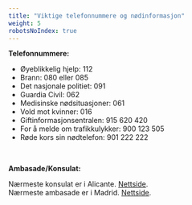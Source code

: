 ```yaml
---
title: "Viktige telefonnummere og nødinformasjon"
weight: 5
robotsNoIndex: true
---
```


**Telefonnummere:**

- Øyeblikkelig hjelp: 112
- Brann: 080 eller 085
- Det nasjonale politiet: 091
- Guardia Civil: 062
- Medisinske nødsituasjoner: 061
- Vold mot kvinner: 016
- Giftinformasjonsentralen: 915 620 420
- For å melde om trafikkulykker: 900 123 505
- Røde kors sin nødtelefon: 901 222 222

&nbsp;

**Ambasade/Konsulat:**

Nærmeste konsulat er i Alicante. [Nettside](https://www.norway.no/es/spain/for-nordmenn/ambassaden-og-konsulatene/honorare-konsulater/).\
Nærmeste ambasade er i Madrid. [Nettside](https://www.norway.no/es/spain/for-nordmenn/ambassaden-og-konsulatene/kontakt-ambassaden/).